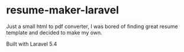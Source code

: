 # resume-maker-laravel

Just a small html to pdf converter, I was bored of finding great resume template and decided to make my own.

Built with Laravel 5.4
